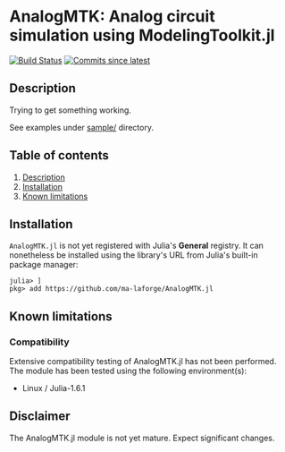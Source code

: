 <!-- Reference-style links to make tables & lists more readable -->
[MDDatasetsJL]: <https://github.com/ma-laforge/MDDatasets.jl>
[CMDimDataJL]: <https://github.com/ma-laforge/CMDimData.jl>
[CMDimCircuitsJL]: <https://github.com/ma-laforge/CMDimCircuits.jl>
[ModelingToolkitJL]: <https://github.com/SciML/ModelingToolkit.jl>

# AnalogMTK: Analog circuit simulation using ModelingToolkit.jl

[![Build Status](https://github.com/ma-laforge/AnalogMTK.jl/workflows/CI/badge.svg)](https://github.com/ma-laforge/AnalogMTK.jl/actions?query=workflow%3ACI)
[![Commits since latest](https://img.shields.io/github/commits-since/ma-laforge/AnalogMTK.jl/latest)](https://github.com/ma-laforge/AnalogMTK/commits/master)

<a name="Description"></a>
## Description
Trying to get something working.

See examples under [sample/](sample/) directory.

## Table of contents
 1. [Description](#Description)
 1. [Installation](#Installation)
 1. [Known limitations](#KnownLimitations)

<a name="Installation"></a>
## Installation
`AnalogMTK.jl` is not yet registered with Julia's **General** registry.
It can nonetheless be installed using the library's URL from Julia's built-in package manager:

```julia-repl
julia> ]
pkg> add https://github.com/ma-laforge/AnalogMTK.jl
```

<a name="KnownLimitations"></a>
## Known limitations

### Compatibility

Extensive compatibility testing of AnalogMTK.jl has not been performed.  The module has been tested using the following environment(s):

- Linux / Julia-1.6.1

## Disclaimer

The AnalogMTK.jl module is not yet mature.  Expect significant changes.
